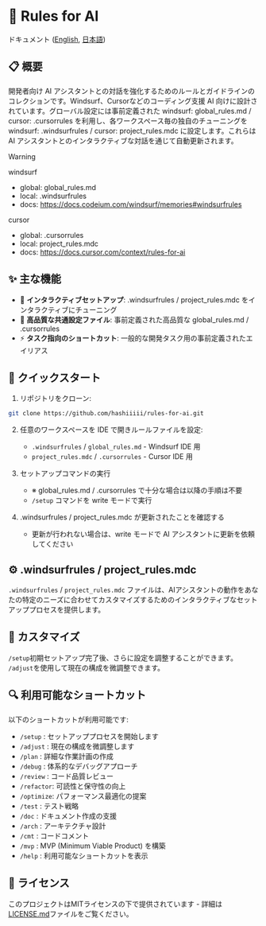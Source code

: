# 🤖 Rules for AI

ドキュメント ([English](https://github.com/hashiiiii/rules-for-ai/blob/main/README.md), [日本語](https://github.com/hashiiiii/rules-for-ai/blob/main/README_JA.md))

## 📋 概要

開発者向け AI アシスタントとの対話を強化するためのルールとガイドラインのコレクションです。Windsurf、Cursorなどのコーディング支援 AI 向けに設計されています。グローバル設定には事前定義された windsurf: global_rules.md / cursor: .cursorrules を利用し、各ワークスペース毎の独自のチューニングを windsurf: .windsurfrules / cursor: project_rules.mdc に設定します。これらは AI アシスタントとのインタラクティブな対話を通じて自動更新されます。

> [!WARNING]
>
> windsurf
> - global: global_rules.md
> - local: .windsurfrules
> - docs: https://docs.codeium.com/windsurf/memories#windsurfrules
>
> cursor
> - global: .cursorrules
> - local: project_rules.mdc
> - docs: https://docs.cursor.com/context/rules-for-ai
>

## ✨ 主な機能

- 🔄 **インタラクティブセットアップ**: .windsurfrules / project_rules.mdc をインタラクティブにチューニング
- 📝 **高品質な共通設定ファイル**: 事前定義された高品質な global_rules.md / .cursorrules
- ⚡ **タスク指向のショートカット**: 一般的な開発タスク用の事前定義されたエイリアス

## 🚀 クイックスタート

1. リポジトリをクローン:
```bash
git clone https://github.com/hashiiiii/rules-for-ai.git
```

2. 任意のワークスペースを IDE で開きルールファイルを設定:
   - `.windsurfrules` / `global_rules.md` - Windsurf IDE 用
   - `project_rules.mdc` / `.cursorrules` - Cursor IDE 用
   
3. セットアップコマンドの実行
   - ※ global_rules.md / .cursorrules で十分な場合は以降の手順は不要
   - `/setup` コマンドを write モードで実行

4. .windsurfrules / project_rules.mdc が更新されたことを確認する
   - 更新が行われない場合は、write モードで AI アシスタントに更新を依頼してください

## ⚙️ .windsurfrules / project_rules.mdc

`.windsurfrules` / `project_rules.mdc` ファイルは、AIアシスタントの動作をあなたの特定のニーズに合わせてカスタマイズするためのインタラクティブなセットアッププロセスを提供します。

## 🔧 カスタマイズ

`/setup`初期セットアップ完了後、さらに設定を調整することができます。
`/adjust`を使用して現在の構成を微調整できます。

## 🔍 利用可能なショートカット

以下のショートカットが利用可能です:

- `/setup`   : セットアッププロセスを開始します
- `/adjust`  : 現在の構成を微調整します
- `/plan`    : 詳細な作業計画の作成
- `/debug`   : 体系的なデバッグアプローチ
- `/review`  : コード品質レビュー
- `/refactor`: 可読性と保守性の向上
- `/optimize`: パフォーマンス最適化の提案
- `/test`    : テスト戦略
- `/doc`     : ドキュメント作成の支援
- `/arch`    : アーキテクチャ設計
- `/cmt`     : コードコメント
- `/mvp`     : MVP (Minimum Viable Product) を構築
- `/help`    : 利用可能なショートカットを表示

## 📄 ライセンス

このプロジェクトはMITライセンスの下で提供されています - 詳細は[LICENSE.md](LICENSE.md)ファイルをご覧ください。
